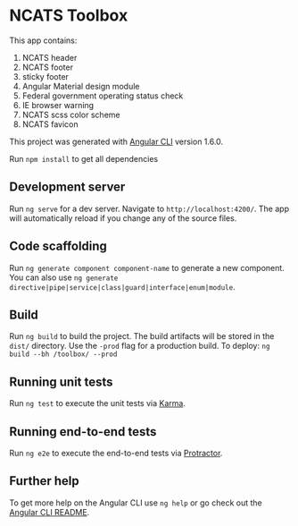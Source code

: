 # NCATS Toolbox
This app contains:
1. NCATS header
2. NCATS footer
3. sticky footer
4. Angular Material design module
5. Federal government operating status check
6. IE browser warning
7. NCATS scss color scheme
8. NCATS favicon



This project was generated with [Angular CLI](https://github.com/angular/angular-cli) version 1.6.0.

Run `npm install` to get all dependencies

## Development server

Run `ng serve` for a dev server. Navigate to `http://localhost:4200/`. The app will automatically reload if you change any of the source files.

## Code scaffolding

Run `ng generate component component-name` to generate a new component. You can also use `ng generate directive|pipe|service|class|guard|interface|enum|module`.

## Build

Run `ng build` to build the project. The build artifacts will be stored in the `dist/` directory. Use the `-prod` flag for a production build.
To deploy: `ng build --bh /toolbox/ --prod`

## Running unit tests

Run `ng test` to execute the unit tests via [Karma](https://karma-runner.github.io).

## Running end-to-end tests

Run `ng e2e` to execute the end-to-end tests via [Protractor](http://www.protractortest.org/).

## Further help

To get more help on the Angular CLI use `ng help` or go check out the [Angular CLI README](https://github.com/angular/angular-cli/blob/master/README.md).

